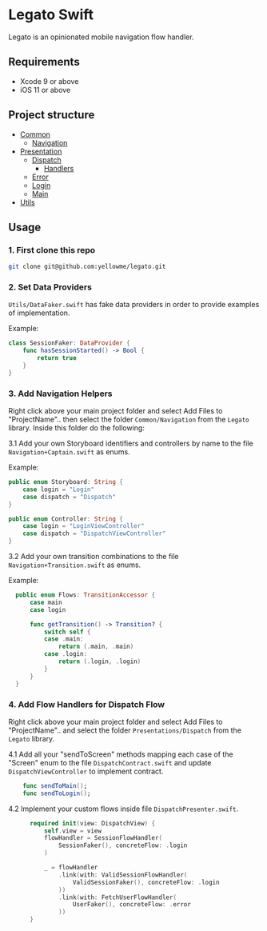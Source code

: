 # Legato Swift

Legato is an opinionated mobile navigation flow handler.

## Requirements
* Xcode 9 or above
* iOS 11 or above

## Project structure

* [Common](./Common)
  * [Navigation](./Navigation)
* [Presentation](./Presentation)
  * [Dispatch](./Presentation/Dispatch)
    * [Handlers](./Presentation/Dispatch/Handlers)
  * [Error](./Presentation/Error)
  * [Login](./Presentation/Login)
  * [Main](./Presentation/Main)
* [Utils](./Utils)


## Usage

### 1. First clone this repo

``` bash
git clone git@github.com:yellowme/legato.git
```
### 2. Set Data Providers

`Utils/DataFaker.swift` has fake data providers in order to provide examples of
implementation.

Example:

```swift
class SessionFaker: DataProvider {
    func hasSessionStarted() -> Bool {
        return true
    }
}
```


### 3. Add Navigation Helpers
Right click above your main project folder and select Add Files to "ProjectName".. then select the folder `Common/Navigation` from the `Legato` library. Inside this folder do the following:

  3.1 Add your own Storyboard identifiers and controllers by name to the file `Navigation+Captain.swift` as enums.

  Example:

  ```swift
  public enum Storyboard: String {
      case login = "Login"
      case dispatch = "Dispatch"
  }

  public enum Controller: String {
      case login = "LoginViewController"
      case dispatch = "DispatchViewController"
  }
  ```

  3.2 Add your own transition combinations to the file `Navigation+Transition.swift` as enums.

  Example:

  ```swift
    public enum Flows: TransitionAccessor {
        case main
        case login

        func getTransition() -> Transition? {
            switch self {
            case .main:
                return (.main, .main)
            case .login:
                return (.login, .login)
            }
        }
    }
  ```

### 4. Add Flow Handlers for Dispatch Flow
Right click above your main project folder and select Add Files to "ProjectName".. and select the folder `Presentations/Dispatch` from the `Legato` library.


  4.1 Add all your "sendToScreen" methods mapping each case of the "Screen" enum to the file `DispatchContract.swift` and update `DispatchViewController` to implement contract.

```swift
    func sendToMain();
    func sendToLogin();
```

  4.2 Implement your custom flows inside file `DispatchPresenter.swift`.

```swift
      required init(view: DispatchView) {
          self.view = view
          flowHandler = SessionFlowHandler(
              SessionFaker(), concreteFlow: .login
          )

          _ = flowHandler
              .link(with: ValidSessionFlowHandler(
                  ValidSessionFaker(), concreteFlow: .login
              ))
              .link(with: FetchUserFlowHandler(
                  UserFaker(), concreteFlow: .error
              ))
      }
```
